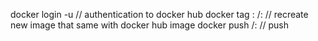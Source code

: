 docker login -u <docker-user-name> // authentication to docker hub
docker tag <local-image-name>:<local-image-tag> <docker-user-name>/<docker-image-name>:<docker-tag> // recreate new image that same with docker hub image
docker push <docker-user-name>/<docker-image-name>:<docker-tag> // push